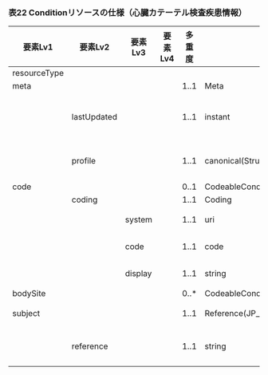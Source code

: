 ### 表22 Conditionリソースの仕様（心臓カテーテル検査疾患情報）

| 要素Lv1 | 要素Lv2 | 要素Lv3 | 要素Lv4 | 多重度 | 型 | 値 | 心カテレポートCDAとのマッピング<BR>(CD=ClinicalDocument) | 説明 |
|---|---|---|---|---|---|---|---|---|
| resourceType |  |  |  |  |  | ”Condition" |  |  |
| meta |  |  |  | 1..1 | Meta |  |  |  |
|  | lastUpdated |  |  | 1..1 | instant | "2023-12-25T20:21:32+09:00" |  | 最終更新日時。YYYY-MM-DDThh:mm:ss.sss+zz:zz。値は例示。 |
|  | profile |  |  | 1..1 | canonical(StructureDefinition) | "http://jpfhir.jp/fhir/SEAMAT/StructureDefinition/<BR>JP_Condition_CATH" |  | 本リソースのプロファイルを識別するURLを指定する。値は固定。 |
| code |  |  |  | 0..1 | CodeableConcept |  |  |  |
|  | coding |  |  | 1..1 | Coding |  |  |  |
|  |  | system |  | 1..1 | uri | "http://loinc.org" |  | LOINCコードを意味する固定値。 |
|  |  | code |  | 1..1 | code | "76642-8" |  | PCI処置を表すLOINCコード。値は固定。 |
|  |  | display |  | 1..1 | string | "Percutaneous coronary intervention study" |  | PCI処置のLOINCコードに対する名称。値は固定。 |
| bodySite |  |  |  | 0..* | CodeableConcept |  |  |  |
| subject |  |  |  | 1..1 | Reference(JP_Patient_SEAMAT) |  |  | 患者情報を表すPatientリソースへの参照。 |
|  | reference |  |  | 1..1 | string | "urn:uuid:77fbc1a7-8e7e-494c-9763-6545a73afcc4" |  | PatientリソースのfullUrl要素に指定されるUUIDを指定。値は例示。 |
